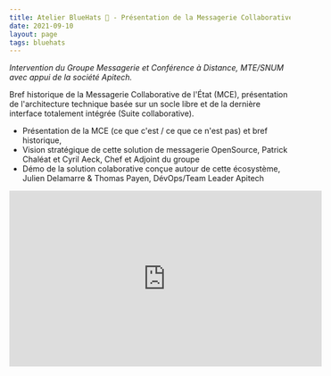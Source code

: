 ```yaml
---
title: Atelier BlueHats 🧢 - Présentation de la Messagerie Collaborative de l’État
date: 2021-09-10
layout: page
tags: bluehats
---
```


*Intervention du Groupe Messagerie et Conférence à Distance, MTE/SNUM avec appui de la société Apitech.*

Bref historique de la Messagerie Collaborative de l'État (MCE), présentation de l'architecture technique basée sur un socle libre et de la dernière interface totalement intégrée (Suite collaborative).

- Présentation de la MCE (ce que c'est / ce que ce n'est pas) et bref historique,
- Vision stratégique de cette solution de messagerie OpenSource, Patrick Chaléat et Cyril Aeck, Chef et Adjoint du groupe
- Démo de la solution colaborative conçue autour de cette écosystème, Julien Delamarre & Thomas Payen, DévOps/Team Leader Apitech

<iframe title="Atelier BlueHats - présentation de la messagerie collaborative de l'Etat" src="https://tube.numerique.gouv.fr/videos/embed/b0d5ab89-2ccf-4e55-9931-ddb506354070" allowfullscreen="" sandbox="allow-same-origin allow-scripts allow-popups" width="560" height="315" frameborder="0"></iframe>

